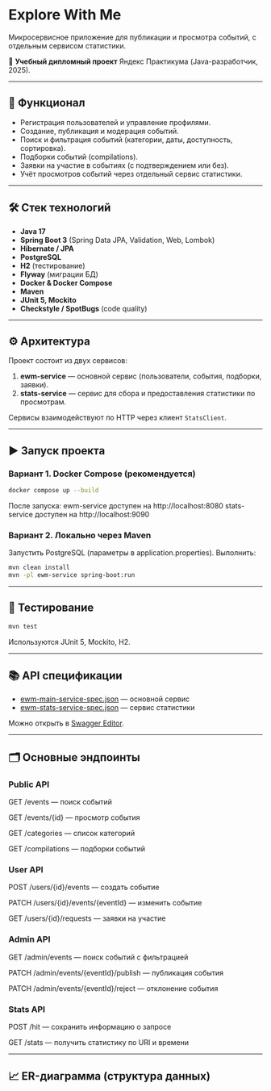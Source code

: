 # Explore With Me

Микросервисное приложение для публикации и просмотра событий, с отдельным сервисом статистики.

📌 **Учебный дипломный проект** Яндекс Практикума (Java-разработчик, 2025).

---

## 🚀 Функционал
- Регистрация пользователей и управление профилями.
- Создание, публикация и модерация событий.
- Поиск и фильтрация событий (категории, даты, доступность, сортировка).
- Подборки событий (compilations).
- Заявки на участие в событиях (с подтверждением или без).
- Учёт просмотров событий через отдельный сервис статистики.

---

## 🛠️ Стек технологий
- **Java 17**
- **Spring Boot 3** (Spring Data JPA, Validation, Web, Lombok)
- **Hibernate / JPA**
- **PostgreSQL**
- **H2** (тестирование)
- **Flyway** (миграции БД)
- **Docker & Docker Compose**
- **Maven**
- **JUnit 5, Mockito**
- **Checkstyle / SpotBugs** (code quality)

---

## ⚙️ Архитектура
Проект состоит из двух сервисов:
1. **ewm-service** — основной сервис (пользователи, события, подборки, заявки).
2. **stats-service** — сервис для сбора и предоставления статистики по просмотрам.

Сервисы взаимодействуют по HTTP через клиент `StatsClient`.

---

## ▶️ Запуск проекта

### Вариант 1. Docker Compose (рекомендуется)
```bash
docker compose up --build
```
После запуска:
ewm-service доступен на http://localhost:8080
stats-service доступен на http://localhost:9090

### Вариант 2. Локально через Maven
Запустить PostgreSQL (параметры в application.properties).
Выполнить:
```bash
mvn clean install
mvn -pl ewm-service spring-boot:run
```

---

## 🧪 Тестирование
```bash
mvn test
```
Используются JUnit 5, Mockito, H2.

---

## 📚 API спецификации

- [ewm-main-service-spec.json](./ewm-main-service-spec.json) — основной сервис  
- [ewm-stats-service-spec.json](./ewm-stats-service-spec.json) — сервис статистики  

Можно открыть в [Swagger Editor](https://editor.swagger.io/).

---

## 🗂️ Основные эндпоинты
### Public API

GET /events — поиск событий

GET /events/{id} — просмотр события

GET /categories — список категорий

GET /compilations — подборки событий

### User API

POST /users/{id}/events — создать событие

PATCH /users/{id}/events/{eventId} — изменить событие

GET /users/{id}/requests — заявки на участие

### Admin API

GET /admin/events — поиск событий с фильтрацией

PATCH /admin/events/{eventId}/publish — публикация события

PATCH /admin/events/{eventId}/reject — отклонение события

### Stats API

POST /hit — сохранить информацию о запросе

GET /stats — получить статистику по URI и времени

---

## 📈 ER-диаграмма (структура данных)
